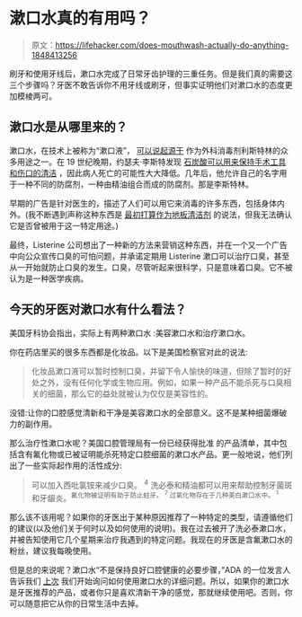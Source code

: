 # 漱口水真的有用吗？

> 原文：<https://lifehacker.com/does-mouthwash-actually-do-anything-1848413256>

刷牙和使用牙线后，漱口水完成了日常牙齿护理的三重任务。但是我们真的需要这三个步骤吗？牙医不敢告诉你不用牙线或刷牙，但事实证明他们对漱口水的态度更加模棱两可。



## 漱口水是从哪里来的？

漱口水，在技术上被称为“漱口液”， [可以说起源于](https://citeseerx.ist.psu.edu/viewdoc/download?doi=10.1.1.891.3426&rep=rep1&type=pdf) 作为外科消毒剂利斯特林的众多用途之一。在 19 世纪晚期，约瑟夫·李斯特发现 [石炭酸可以用来保持手术工具和伤口的清洁](https://www.pfizer.com/news/articles/flashback_carbolic_acid_sprayer) ，因此病人死亡的可能性大大降低。几年后，他允许自己的名字用于一种不同的防腐剂，一种由精油组合而成的防腐剂。那是李斯特林。

早期的广告是针对医生的，描述了人们可以用它来消毒的许多东西，包括身体内外。(我不断遇到声称这种东西是 [最初打算作为地板清洁剂](https://www.grunge.com/24417/untold-truth-listerine/) 的说法，但我无法确认它是否曾被用于这一特定用途。)

最终，Listerine 公司想出了一种新的方法来营销这种东西，并在一个又一个广告 中向公众宣传口臭的可怕问题，并承诺定期用 Listerine 漱口可以治疗口臭，甚至从一开始就防止口臭的发生。口臭，尽管听起来很科学，只是意味着口臭。它不被认为是一种医学疾病。

## 今天的牙医对漱口水有什么看法？

美国牙科协会指出，实际上有两种漱口水 :美容漱口水和治疗漱口水。

你在药店里买的很多东西都是化妆品。以下是美国检察官对此的说法:

> 化妆品漱口液可以暂时控制口臭，并留下令人愉快的味道，但除了暂时的好处之外，没有任何化学或生物应用。例如，如果一种产品不能杀死与口臭相关的细菌，那么它的益处就被认为仅仅是美容性的。

没错:让你的口腔感觉清新和干净是美容漱口水的全部意义。这不是某种细菌爆破力的副作用。

那么治疗性漱口水呢？美国口腔管理局有一份已经获得批准 的产品清单，其中包括含有氟化物或已被证明能杀死特定口腔细菌的漱口水产品。更一般地说，他们列出了一些实际起作用的活性成分:

> 可以加入西吡氯铵来减少口臭。 <sup>4</sup> 洗必泰和精油都可以用来帮助控制牙菌斑和牙龈炎。<sup>氟化物被证明有助于防止蛀牙。 <sup>7</sup> 过氧化物存在于几种美白漱口水中。 <sup>1</sup></sup>

那么该不该用呢？如果你的牙医出于某种原因推荐了一种特定的类型，请遵循他们的建议(以及他们关于何时以及如何使用的说明)。我在过去被开了洗必泰漱口水，并被告知使用它几个星期来治疗我遇到的特定问题。我现在的牙医是含氟漱口水的粉丝，建议我每晚使用。

但是总的来说呢？漱口水“不是保持良好口腔健康的必要步骤，”ADA 的一位发言人告诉我们 [上次](https://lifehacker.com/when-to-brush-floss-and-swish-according-to-dentists-1823468630) 我们开始询问如何使用漱口水的详细问题。所以，如果你的漱口水是牙医推荐的产品，或者你只是喜欢清新干净的感觉，那就继续使用吧。否则，你可以随意把它从你的日常生活中去掉。